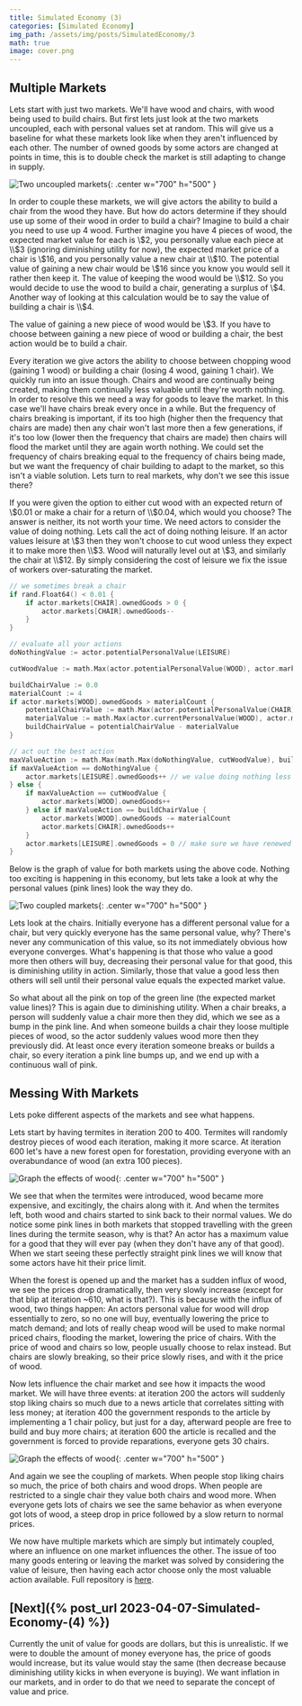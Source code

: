 ```yaml
---
title: Simulated Economy (3)
categories: [Simulated Economy]
img_path: /assets/img/posts/SimulatedEconomy/3
math: true
image: cover.png
---
```


## Multiple Markets
Lets start with just two markets. We'll have wood and chairs, with wood being used to build chairs. But first lets just look at the two markets uncoupled, each with personal values set at random. This will give us a baseline for what these markets look like when they aren't influenced by each other. The number of owned goods by some actors are changed at points in time, this is to double check the market is still adapting to change in supply.

![Two uncoupled markets](uncoupled.gif){: .center w="700" h="500" }

In order to couple these markets, we will give actors the ability to build a chair from the wood they have. But how do actors determine if they should use up some of their wood in order to build a chair? Imagine to build a chair you need to use up 4 wood. Further imagine you have 4 pieces of wood, the expected market value for each is \\$2, you personally value each piece at \\$3 (ignoring diminishing utility for now), the expected market price of a chair is \\$16, and you personally value a new chair at \\$10. The potential value of gaining a new chair would be \\$16 since you know you would sell it rather then keep it. The value of keeping the wood would be \\$12. So you would decide to use the wood to build a chair, generating a surplus of \\$4. Another way of looking at this calculation would be to say the value of building a chair is \\$4. 

The value of gaining a new piece of wood would be \\$3. If you have to choose between gaining a new piece of wood or building a chair, the best action would be to build a chair. 

Every iteration we give actors the ability to choose between chopping wood (gaining 1 wood) or building a chair (losing 4 wood, gaining 1 chair). We quickly run into an issue though. Chairs and wood are continually being created, making them continually less valuable until they're worth nothing. In order to resolve this we need a way for goods to leave the market. In this case we'll have chairs break every once in a while. But the frequency of chairs breaking is important, if its too high (higher then the frequency that chairs are made) then any chair won't last more then a few generations, if it's too low (lower then the frequency that chairs are made) then chairs will flood the market until they are again worth nothing. We could set the frequency of chairs breaking equal to the frequency of chairs being made, but we want the frequency of chair building to adapt to the market, so this isn't a viable solution. Lets turn to real markets, why don't we see this issue there?

If you were given the option to either cut wood with an expected return of \\$0.01 or make a chair for a return of \\$0.04, which would you choose? The answer is neither, its not worth your time. We need actors to consider the value of doing nothing. Lets call the act of doing nothing leisure. If an actor values leisure at \\$3 then they won't choose to cut wood unless they expect it to make more then \\$3. Wood will naturally level out at \\$3, and similarly the chair at \\$12. By simply considering the cost of leisure we fix the issue of workers over-saturating the market. 

```go
// we sometimes break a chair
if rand.Float64() < 0.01 {
	if actor.markets[CHAIR].ownedGoods > 0 {
		actor.markets[CHAIR].ownedGoods--
	}
}

// evaluate all your actions
doNothingValue := actor.potentialPersonalValue(LEISURE)

cutWoodValue := math.Max(actor.potentialPersonalValue(WOOD), actor.markets[WOOD].expectedMarketValue)

buildChairValue := 0.0
materialCount := 4
if actor.markets[WOOD].ownedGoods > materialCount {
	potentialChairValue := math.Max(actor.potentialPersonalValue(CHAIR), actor.markets[CHAIR].expectedMarketValue)
	materialValue := math.Max(actor.currentPersonalValue(WOOD), actor.markets[WOOD].expectedMarketValue) * float64(materialCount)
	buildChairValue = potentialChairValue - materialValue
}

// act out the best action
maxValueAction := math.Max(math.Max(doNothingValue, cutWoodValue), buildChairValue)
if maxValueAction == doNothingValue {
	actor.markets[LEISURE].ownedGoods++ // we value doing nothing less and less the more we do it (diminishing utility)
} else {
	if maxValueAction == cutWoodValue {
		actor.markets[WOOD].ownedGoods++
	} else if maxValueAction == buildChairValue {
		actor.markets[WOOD].ownedGoods -= materialCount
		actor.markets[CHAIR].ownedGoods++
	}
	actor.markets[LEISURE].ownedGoods = 0 // make sure we have renewed value for doing nothing since we just did something
}
```

Below is the graph of value for both markets using the above code. Nothing too exciting is happening in this economy, but lets take a look at why the personal values (pink lines) look the way they do.

![Two coupled markets](coupled.gif){: .center w="700" h="500" }

Lets look at the chairs. Initially everyone has a different personal value for a chair, but very quickly everyone has the same personal value, why? There's never any communication of this value, so its not immediately obvious how everyone converges. What's happening is that those who value a good more then others will buy, decreasing their personal value for that good, this is diminishing utility in action. Similarly, those that value a good less then others will sell until their personal value equals the expected market value.

So what about all the pink on top of the green line (the expected market value lines)? This is again due to diminishing utility. When a chair breaks, a person will suddenly value a chair more then they did, which we see as a bump in the pink line. And when someone builds a chair they loose multiple pieces of wood, so the actor suddenly values wood more then they previously did. At least once every iteration someone breaks or builds a chair, so every iteration a pink line bumps up, and we end up with a continuous wall of pink.

## Messing With Markets
Lets poke different aspects of the markets and see what happens. 

Lets start by having termites in iteration 200 to 400. Termites will randomly destroy pieces of wood each iteration, making it more scarce. At iteration 600 let's have a new forest open for forestation, providing everyone with an overabundance of wood (an extra 100 pieces).

![Graph the effects of wood](modify_wood.gif){: .center w="700" h="500" }

We see that when the termites were introduced, wood became more expensive, and excitingly, the chairs along with it. And when the termites left, both wood and chairs started to sink back to their normal values. We do notice some pink lines in both markets that stopped travelling with the green lines during the termite season, why is that? An actor has a maximum value for a good that they will ever pay (when they don't have any of that good). When we start seeing these perfectly straight pink lines we will know that some actors have hit their price limit. 

When the forest is opened up and the market has a sudden influx of wood, we see the prices drop dramatically, then very slowly increase (except for that blip at iteration ~610, what is that?). This is because with the influx of wood, two things happen: An actors personal value for wood will drop essentially to zero, so no one will buy, eventually lowering the price to match demand; and lots of really cheap wood will be used to make normal priced chairs, flooding the market, lowering the price of chairs. With the price of wood and chairs so low, people usually choose to relax instead. But chairs are slowly breaking, so their price slowly rises, and with it the price of wood.

Now lets influence the chair market and see how it impacts the wood market. We will have three events: at iteration 200 the actors will suddenly stop liking chairs so much due to a news article that correlates sitting with less money; at iteration 400 the government responds to the article by implementing a 1 chair policy, but just for a day, afterward people are free to build and buy more chairs; at iteration 600 the article is recalled and the government is forced to provide reparations, everyone gets 30 chairs.

![Graph the effects of wood](modify_chairs.gif){: .center w="700" h="500" }

And again we see the coupling of markets. When people stop liking chairs so much, the price of both chairs and wood drops. When people are restricted to a single chair they value both chairs and wood more. When everyone gets lots of chairs we see the same behavior as when everyone got lots of wood, a steep drop in price followed by a slow return to normal prices.

We now have multiple markets which are simply but intimately coupled, where an influence on one market influences the other. The issue of too many goods entering or leaving the market was solved by considering the value of leisure, then having each actor choose only the most valuable action available. Full repository is [here](https://github.com/JasonFantl/Simulated-Economy-Tutorial/tree/master/3).

## [Next]({% post_url 2023-04-07-Simulated-Economy-(4) %})
Currently the unit of value for goods are dollars, but this is unrealistic. If we were to double the amount of money everyone has, the price of goods would increase, but its value would stay the same (then decrease because diminishing utility kicks in when everyone is buying). We want inflation in our markets, and in order to do that we need to separate the concept of value and price.
